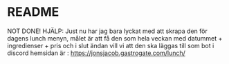 # README
NOT DONE!
HJÄLP: Just nu har jag bara lyckat med att skrapa den för dagens lunch menyn, målet är att få den som hela veckan med datummet + ingredienser + pris och i slut ändan vill vi att den ska läggas till som bot i discord
hemsidan är : https://jonsjacob.gastrogate.com/lunch/


